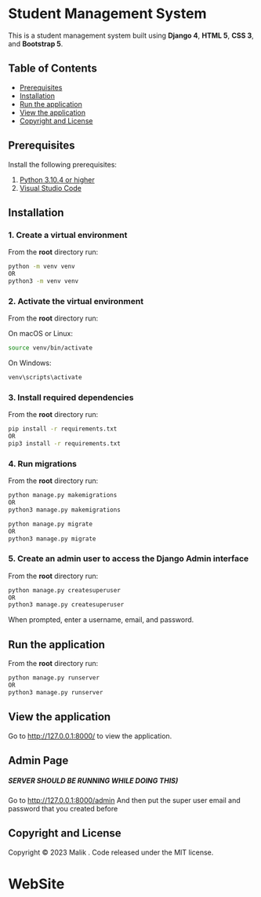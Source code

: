 # Student Management System

This is a student management system built using **Django 4**, **HTML 5**, **CSS 3**, and **Bootstrap 5**.

## Table of Contents 
- [Prerequisites](#prerequisites)
- [Installation](#installation)
- [Run the application](#run-the-application)
- [View the application](#view-the-application)
- [Copyright and License](#copyright-and-license)


## Prerequisites

Install the following prerequisites:

1. [Python 3.10.4 or higher](https://www.python.org/downloads/)
2. [Visual Studio Code](https://code.visualstudio.com/download)


## Installation

### 1. Create a virtual environment

From the **root** directory run:

```bash
python -m venv venv
OR
python3 -m venv venv
```

### 2. Activate the virtual environment

From the **root** directory run:

On macOS or Linux:

```bash
source venv/bin/activate
```

On Windows:

```bash
venv\scripts\activate
```

### 3. Install required dependencies

From the **root** directory run:

```bash
pip install -r requirements.txt
OR
pip3 install -r requirements.txt
```

### 4. Run migrations

From the **root** directory run:

```bash
python manage.py makemigrations
OR
python3 manage.py makemigrations
```

```bash
python manage.py migrate
OR
python3 manage.py migrate
```

### 5. Create an admin user to access the Django Admin interface

From the **root** directory run:

```bash
python manage.py createsuperuser
OR
python3 manage.py createsuperuser
```

When prompted, enter a username, email, and password.

## Run the application

From the **root** directory run:

```bash
python manage.py runserver
OR
python3 manage.py runserver
```

## View the application

Go to http://127.0.0.1:8000/ to view the application.

## Admin Page
##### SERVER SHOULD BE RUNNING WHILE DOING THIS)
Go to http://127.0.0.1:8000/admin
And then put the super user email and password that you created before

## Copyright and License

Copyright © 2023 Malik . Code released under the MIT license.
# WebSite
